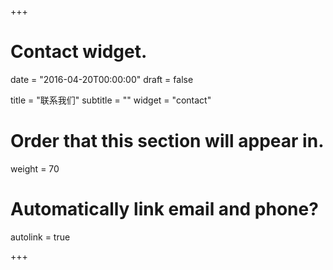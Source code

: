 +++
# Contact widget.

date = "2016-04-20T00:00:00"
draft = false

title = "联系我们"
subtitle = ""
widget = "contact"

# Order that this section will appear in.
weight = 70

# Automatically link email and phone?
autolink = true

+++


